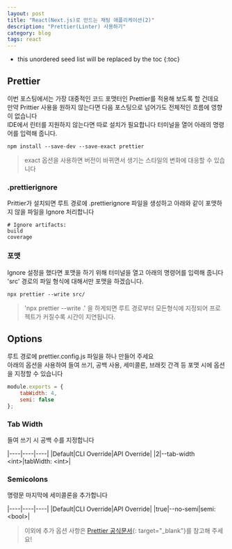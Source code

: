 ```yaml
---
layout: post
title: "React(Next.js)로 만드는 채팅 애플리케이션(2)"
description: "Prettier(Linter) 사용하기"
category: blog
tags: react
---
```


<!--more-->

* this unordered seed list will be replaced by the toc
{:toc}

## Prettier

이번 포스팅에서는 가장 대중적인 코드 포맷터인 Prettier를 적용해 보도록 할 건데요   
만약 Prittier 사용을 원하지 않는다면 다음 포스팅으로 넘어가도 전체적인 흐름에 영향이 없습니다     
IDE에서 린터를 지원하지 않는다면 따로 설치가 필요합니다 터미널을 열어 아래의 명령어를 입력해 줍니다.

```shell
npm install --save-dev --save-exact prettier
```

> exact 옵션을 사용하면 버전이 바뀌면서 생기는 스타일의 변화에 대응할 수 있습니다

### .prettierignore

Prittier가 설치되면 루트 경로에 .prettierignore 파일을 생성하고 아래와 같이 포맷하지 않을 파일을 Ignore 처리합니다

```shell
# Ignore artifacts:
build
coverage
```

### 포맷

Ignore 설정을 했다면 포맷을 하기 위해 터미널을 열고 아래의 명령어를 입력해 줍니다  
'src' 경로의 파일 형식에 대해서만 포맷을 하겠습니다. 

```shell
npx prettier --write src/
```

> 'npx prettier --write .' 을 하게되면 루트 경로부터 모든형식에 지정되어 프로젝트가 커질수록 시간이 지연됩니다. 

## Options

루트 경로에 prettier.config.js 파일을 하나 만들어 주세요   
아래의 옵션을 사용하여 들여 쓰기, 공백 사용, 세미콜론, 브래킷 간격 등 포맷 시에 옵션을 지정할 수 있습니다

```javascript
module.exports = {
    tabWidth: 4,
    semi: false
};
```

### Tab Width

들여 쓰기 시 공백 수를 지정합니다

|----|----|----|
|Default|CLI Override|API Override|
|2|--tab-width &lt;int&gt;|tabWidth: &lt;int&gt;|

### Semicolons

명령문 마지막에 세미콜론을 추가합니다

|----|----|----|
|Default|CLI Override|API Override|
|true|--no-semi|semi: &lt;bool&gt;|


> 이외에 추가 옵션 사항은 [Prettier 공식문서](https://prettier.io/docs/en/options.html){: target="_blank"}를 참고해 주세요!
 



